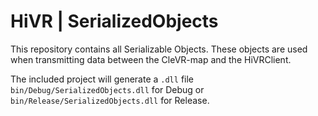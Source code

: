 # HiVR | SerializedObjects

This repository contains all Serializable Objects. These objects are used when transmitting data between the CleVR-map and the HiVRClient.

The included project will generate a `.dll` file `bin/Debug/SerializedObjects.dll` for Debug or `bin/Release/SerializedObjects.dll` for Release.